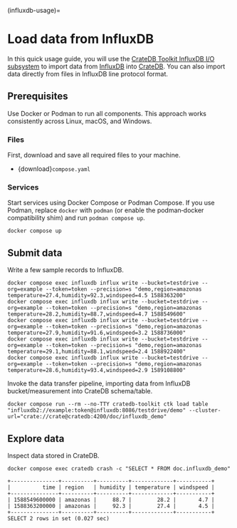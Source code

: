 (influxdb-usage)=
# Load data from InfluxDB

In this quick usage guide, you will use the [CrateDB Toolkit InfluxDB I/O subsystem]
to import data from [InfluxDB] into [CrateDB]. You can also import data directly
from files in InfluxDB line protocol format.

## Prerequisites

Use Docker or Podman to run all components. This approach works consistently
across Linux, macOS, and Windows.

### Files

First, download and save all required files to your machine.
- {download}`compose.yaml`

### Services

Start services using Docker Compose or Podman Compose.
If you use Podman, replace `docker` with `podman` (or enable the podman‑docker
compatibility shim) and run `podman compose up`.

```shell
docker compose up
```

## Submit data

Write a few sample records to InfluxDB.
```shell
docker compose exec influxdb influx write --bucket=testdrive --org=example --token=token --precision=s "demo,region=amazonas temperature=27.4,humidity=92.3,windspeed=4.5 1588363200"
docker compose exec influxdb influx write --bucket=testdrive --org=example --token=token --precision=s "demo,region=amazonas temperature=28.2,humidity=88.7,windspeed=4.7 1588549600"
docker compose exec influxdb influx write --bucket=testdrive --org=example --token=token --precision=s "demo,region=amazonas temperature=27.9,humidity=91.6,windspeed=3.2 1588736000"
docker compose exec influxdb influx write --bucket=testdrive --org=example --token=token --precision=s "demo,region=amazonas temperature=29.1,humidity=88.1,windspeed=2.4 1588922400"
docker compose exec influxdb influx write --bucket=testdrive --org=example --token=token --precision=s "demo,region=amazonas temperature=28.6,humidity=93.4,windspeed=2.9 1589108800"
```

Invoke the data transfer pipeline, importing data from
InfluxDB bucket/measurement into CrateDB schema/table.
```shell
docker compose run --rm --no-TTY cratedb-toolkit ctk load table "influxdb2://example:token@influxdb:8086/testdrive/demo" --cluster-url="crate://crate@cratedb:4200/doc/influxdb_demo"
```

## Explore data

Inspect data stored in CrateDB.
```shell
docker compose exec cratedb crash -c "SELECT * FROM doc.influxdb_demo"
```
```psql
+---------------+----------+----------+-------------+-----------+
|          time | region   | humidity | temperature | windspeed |
+---------------+----------+----------+-------------+-----------+
| 1588549600000 | amazonas |     88.7 |        28.2 |       4.7 |
| 1588363200000 | amazonas |     92.3 |        27.4 |       4.5 |
+---------------+----------+----------+-------------+-----------+
SELECT 2 rows in set (0.027 sec)
```


[CrateDB]: https://github.com/crate/crate
[CrateDB Toolkit InfluxDB I/O subsystem]: https://cratedb-toolkit.readthedocs.io/io/influxdb/loader.html
[InfluxDB]: https://github.com/influxdata/influxdb
